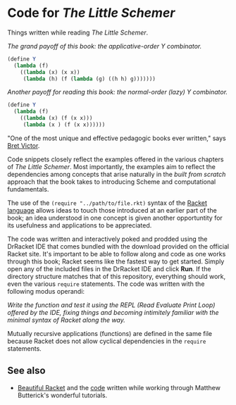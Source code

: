 # Code for *The Little Schemer*

Things written while reading *The Little Schemer*.

*The grand payoff of this book: the applicative-order Y combinator.*
```scheme
(define Y
  (lambda (f)
    ((lambda (x) (x x))
     (lambda (h) (f (lambda (g) ((h h) g)))))))
```

*Another payoff for reading this book: the normal-order (lazy) Y combinator.*
```scheme
(define Y
  (lambda (f)
    ((lambda (x) (f (x x)))
     (lambda (x ) (f (x x))))))
```

"One of the most unique and effective pedagogic books ever written," says [Bret Victor](http://worrydream.com/#!/Links).

Code snippets closely reflect the examples offered in the various chapters of *The Little Schemer*. Most importantly, the examples
aim to reflect the dependencies among concepts that arise naturally in the *built from scratch* approach that the book takes to introducing Scheme and computational fundamentals.

The use of the `(require "../path/to/file.rkt)` syntax of the [Racket language](https://racket-lang.org/) allows ideas to touch those introduced at an earlier part of the book; an idea understood in one concept is given another opportuntity for its usefulness and applications to be appreciated.

The code was written and interactively poked and prodded using the DrRacket IDE that comes bundled with the download provided on the official Racket site. It's important to be able to follow along and code as one works through this book; Racket seems like the fastest way to get started. Simply open any of the included files in the DrRacket IDE and click **Run**. If the directory structure matches that of this repository, everything should work, even the various `require` statements. The code was written with the following modus operandi:

*Write the function and test it using the REPL (Read Evaluate Print Loop) offered by the IDE, fixing things and becoming intimitely familiar with the minimal syntax of Racket along the way.*

Mutually recursive applications (functions) are defined in the same file because Racket does not allow cyclical dependencies in the `require` statements.

## See also

* [Beautiful Racket](http://beautifulracket.com/) and the [code](https://github.com/bmershon/beautiful-racket) written while working through Matthew Butterick's wonderful tutorials.
